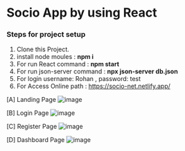 # Socio App by using React

### Steps for project setup

1. Clone this Project.
2. install node moules : **npm i**
3. For run React command : **npm start**
4. For run json-server command : **npx json-server db.json** 
5. For login username: Rohan , password: test
6. For Access Online path : https://socio-net.netlify.app/

[A] Landing Page
![image](https://github.com/user-attachments/assets/d3499bff-1459-449d-a624-0ce0b63ede5f)

[B] Login Page
![image](https://github.com/user-attachments/assets/9e00e113-5578-479d-adf1-cb410cadb21d)

[C] Register Page
![image](https://github.com/user-attachments/assets/f1be0b19-c23a-4e34-98fb-e441d1fe6d84)

[D] Dashboard Page
![image](https://github.com/user-attachments/assets/02659107-f551-4b4f-a5f5-7ebf86c0aa1d)
